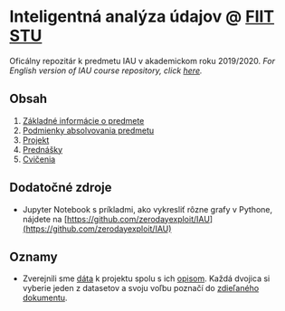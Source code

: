 # Inteligentná analýza údajov @ [FIIT STU](http://www.fiit.stuba.sk)

Oficálny repozitár k predmetu IAU v akademickom roku 2019/2020. *For English version of IAU course repository, click [here](en).*

## Obsah

1. [Základné informácie o predmete](zakladne-informacie)
2. [Podmienky absolvovania predmetu](podmienky-absolvovania)
3. [Projekt](projekt)
4. [Prednášky](prednasky)
5. [Cvičenia](cvicenia)

## Dodatočné zdroje

* Jupyter Notebook s príkladmi, ako vykresliť rôzne grafy v Pythone, nájdete na [https://github.com/zerodayexploit/IAU](https://github.com/zerodayexploit/IAU)

## Oznamy

- Zverejnili sme [dáta](https://drive.google.com/drive/folders/1qsPo2LLpPypq9IQZViOZ4rFZg5IA4ccR) k projektu spolu s ich [opisom](projekt/opis-dat.md). Každá dvojica si vyberie jeden z datasetov a svoju voľbu poznačí do [zdieľaného dokumentu](https://docs.google.com/spreadsheets/d/1bbE-VFytMNIdXm6ZYc3Hd1v3kLY_6eSQFxKOUWswotU/edit?usp=sharing).